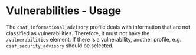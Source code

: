 # Vulnerabilities - Usage

The `csaf_informational_advisory` profile deals with information that are not classified as vulnerabilities.
Therefore, it must not have the `/vulnerabilities` element.
If there is a vulnerability, another profile, e.g. `csaf_security_advisory` should be selected.
